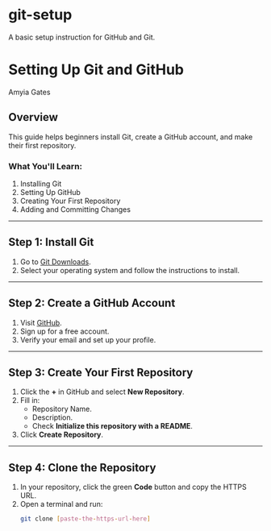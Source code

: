 # git-setup
A basic setup instruction for GitHub and Git.
# Setting Up Git and GitHub

Amyia Gates

## Overview
This guide helps beginners install Git, create a GitHub account, and make their first repository.

### What You'll Learn:
1. Installing Git
2. Setting Up GitHub
3. Creating Your First Repository
4. Adding and Committing Changes

---

## Step 1: Install Git
1. Go to [Git Downloads](https://git-scm.com/downloads).
2. Select your operating system and follow the instructions to install.

---

## Step 2: Create a GitHub Account
1. Visit [GitHub](https://github.com).
2. Sign up for a free account.
3. Verify your email and set up your profile.

---

## Step 3: Create Your First Repository
1. Click the **+** in GitHub and select **New Repository**.
2. Fill in:
   - Repository Name.
   - Description.
   - Check **Initialize this repository with a README**.
3. Click **Create Repository**.

---

## Step 4: Clone the Repository
1. In your repository, click the green **Code** button and copy the HTTPS URL.
2. Open a terminal and run:
   ```bash
   git clone [paste-the-https-url-here]
